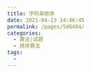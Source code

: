 ```yaml
---
title: 字符串排序
date: 2021-04-23 14:46:45
permalink: /pages/5d6404/
categories:
  - 算法|试题
  - 排序算法
tags:
  - 
---
```

